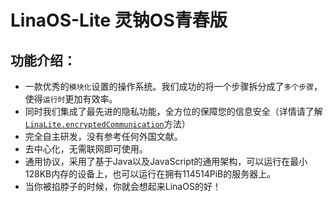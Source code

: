 # LinaOS-Lite 灵钠OS青春版
## 功能介绍：
- 一款优秀的`模块化`设置的操作系统。我们成功的将一个步骤拆分成了`多个步骤`，使得`运行时`更加有效率。
- 同时我们集成了最先进的隐私功能，全方位的保障您的信息安全（详情请了解[`LinaLite.encryptedCommunication`](https://github.com/StickTech/LinaOS-Lite/blob/main/LinaLite.java)方法）
- 完全自主研发，没有参考任何外国文献。
- 去中心化，无需联网即可使用。
- 通用协议，采用了基于Java以及JavaScript的通用架构，可以运行在最小128KB内存的设备上，也可以运行在拥有114514PiB的服务器上。
- 当你被掐脖子的时候，你就会想起来LinaOS的好！
